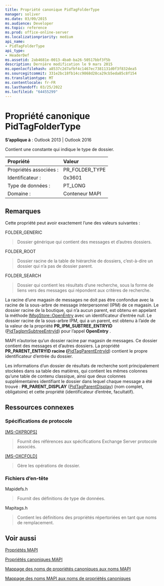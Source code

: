 ```yaml
---
title: Propriété canonique PidTagFolderType
manager: soliver
ms.date: 03/09/2015
ms.audience: Developer
ms.topic: reference
ms.prod: office-online-server
ms.localizationpriority: medium
api_name:
- PidTagFolderType
api_type:
- HeaderDef
ms.assetid: 2ab4681e-0013-4ba0-ba26-50517bbf3f5b
description: Dernière modification le 9 mars 2015
ms.openlocfilehash: a8537c2d7afbf4c1467ec7381131d0f3f832dea5
ms.sourcegitcommit: 331e2bc18fb14cc9868d28ca29cb5eda85c8f154
ms.translationtype: MT
ms.contentlocale: fr-FR
ms.lasthandoff: 03/25/2022
ms.locfileid: "64455299"
---
```

# <a name="pidtagfoldertype-canonical-property"></a>Propriété canonique PidTagFolderType

  
  
**S’applique à** : Outlook 2013 | Outlook 2016 
  
Contient une constante qui indique le type de dossier. 
  
|Propriété|Valeur|
|:-----|:-----|
|Propriétés associées :  <br/> |PR_FOLDER_TYPE  <br/> |
|Identificateur :  <br/> |0x3601  <br/> |
|Type de données :  <br/> |PT_LONG  <br/> |
|Domaine :  <br/> |Conteneur MAPI  <br/> |
   
## <a name="remarks"></a>Remarques

Cette propriété peut avoir exactement l’une des valeurs suivantes :
  
FOLDER_GENERIC 
  
> Dossier générique qui contient des messages et d’autres dossiers.
    
FOLDER_ROOT 
  
> Dossier racine de la table de hiérarchie de dossiers, c’est-à-dire un dossier qui n’a pas de dossier parent.
    
FOLDER_SEARCH 
  
> Dossier qui contient les résultats d’une recherche, sous la forme de liens vers des messages qui répondent aux critères de recherche.
    
La racine d’une magasin de messages ne doit pas être confondue avec la racine de la sous-arbre de message interpersonnel (IPM) de ce magasin. Le dossier racine de la boutique, qui n’a aucun parent, est obtenu en appelant la méthode [IMsgStore::OpenEntry](imsgstore-openentry.md) avec un identificateur d’entrée null. Le dossier racine de la sous-arbre IPM, qui a un parent, est obtenu à l’aide de la valeur de la propriété **PR_IPM_SUBTREE_ENTRYID** ([PidTagIpmSubtreeEntryId](pidtagipmsubtreeentryid-canonical-property.md)) pour l’appel **OpenEntry** . 
  
MAPI n’autorise qu’un dossier racine par magasin de messages. Ce dossier contient des messages et d’autres dossiers. La propriété **PR_PARENT_ENTRYID racine (**[PidTagParentEntryId](pidtagparententryid-canonical-property.md)) contient le propre identificateur d’entrée du dossier.
  
Les informations d’un dossier de résultats de recherche sont principalement stockées dans sa table des matières, qui contient les mêmes colonnes qu’une table de contenu classique, ainsi que deux colonnes supplémentaires identifiant le dossier dans lequel chaque message a été trouvé : **PR_PARENT_DISPLAY** ([PidTagParentDisplay](pidtagparentdisplay-canonical-property.md)) (nom complet, obligatoire) et cette propriété (identificateur d’entrée, facultatif).
  
## <a name="related-resources"></a>Ressources connexes

### <a name="protocol-specifications"></a>Spécifications de protocole

[[MS-OXPROPS]](https://msdn.microsoft.com/library/f6ab1613-aefe-447d-a49c-18217230b148%28Office.15%29.aspx)
  
> Fournit des références aux spécifications Exchange Server protocole associés.
    
[[MS-OXCFOLD]](https://msdn.microsoft.com/library/c0f31b95-c07f-486c-98d9-535ed9705fbf%28Office.15%29.aspx)
  
> Gère les opérations de dossier.
    
### <a name="header-files"></a>Fichiers d’en-tête

Mapidefs.h
  
> Fournit des définitions de type de données.
    
Mapitags.h
  
> Contient les définitions des propriétés répertoriées en tant que noms de remplacement.
    
## <a name="see-also"></a>Voir aussi



[Propriétés MAPI](mapi-properties.md)
  
[Propriétés canoniques MAPI](mapi-canonical-properties.md)
  
[Mappage des noms de propriétés canoniques aux noms MAPI](mapping-canonical-property-names-to-mapi-names.md)
  
[Mappage des noms MAPI aux noms de propriétés canoniques](mapping-mapi-names-to-canonical-property-names.md)

